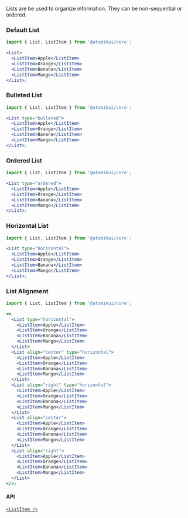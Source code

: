 Lists are be used to organize information. They can be non-sequential or ordered.

### Default List

```jsx
import { List, ListItem } from '@atomikui/core';

<List>
  <ListItem>Apple</ListItem>
  <ListItem>Orange</ListItem>
  <ListItem>Banana</ListItem>
  <ListItem>Mango</ListItem>
</List>;
```

### Bulleted List

```jsx
import { List, ListItem } from '@atomikui/core';

<List type="bulleted">
  <ListItem>Apple</ListItem>
  <ListItem>Orange</ListItem>
  <ListItem>Banana</ListItem>
  <ListItem>Mango</ListItem>
</List>;
```

### Ordered List

```jsx
import { List, ListItem } from '@atomikui/core';

<List type="ordered">
  <ListItem>Apple</ListItem>
  <ListItem>Orange</ListItem>
  <ListItem>Banana</ListItem>
  <ListItem>Mango</ListItem>
</List>;
```

### Horizontal List

```jsx
import { List, ListItem } from '@atomikui/core';

<List type="horizontal">
  <ListItem>Apple</ListItem>
  <ListItem>Orange</ListItem>
  <ListItem>Banana</ListItem>
  <ListItem>Mango</ListItem>
</List>;
```

### List Alignment

```jsx
import { List, ListItem } from '@atomikui/core';

<>
  <List type="horizontal">
    <ListItem>Apple</ListItem>
    <ListItem>Orange</ListItem>
    <ListItem>Banana</ListItem>
    <ListItem>Mango</ListItem>
  </List>
  <List align="center" type="horizontal">
    <ListItem>Apple</ListItem>
    <ListItem>Orange</ListItem>
    <ListItem>Banana</ListItem>
    <ListItem>Mango</ListItem>
  </List>
  <List align="right" type="horizontal">
    <ListItem>Apple</ListItem>
    <ListItem>Orange</ListItem>
    <ListItem>Banana</ListItem>
    <ListItem>Mango</ListItem>
  </List>
  <List align="center">
    <ListItem>Apple</ListItem>
    <ListItem>Orange</ListItem>
    <ListItem>Banana</ListItem>
    <ListItem>Mango</ListItem>
  </List>
  <List align="right">
    <ListItem>Apple</ListItem>
    <ListItem>Orange</ListItem>
    <ListItem>Banana</ListItem>
    <ListItem>Mango</ListItem>
  </List>
</>;
```

#### API

[`<ListItem />`](https://www.atomikui.com/#/Data%20Display/ListItem)
